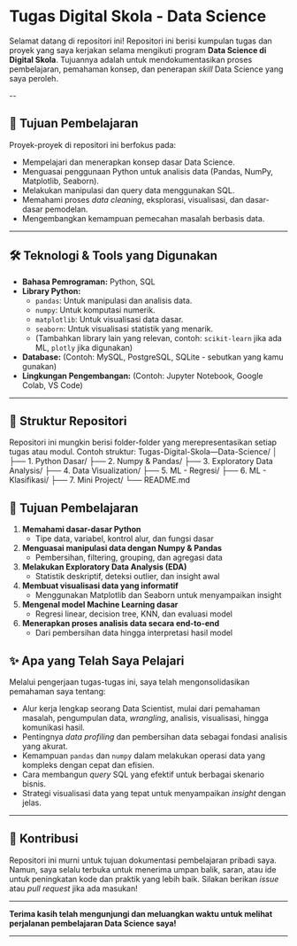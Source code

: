 # Tugas Digital Skola - Data Science

Selamat datang di repositori ini! Repositori ini berisi kumpulan tugas dan proyek yang saya kerjakan selama mengikuti program **Data Science di Digital Skola**. Tujuannya adalah untuk mendokumentasikan proses pembelajaran, pemahaman konsep, dan penerapan *skill* Data Science yang saya peroleh.

--

## 🎯 Tujuan Pembelajaran

Proyek-proyek di repositori ini berfokus pada:
* Mempelajari dan menerapkan konsep dasar Data Science.
* Menguasai penggunaan Python untuk analisis data (Pandas, NumPy, Matplotlib, Seaborn).
* Melakukan manipulasi dan query data menggunakan SQL.
* Memahami proses *data cleaning*, eksplorasi, visualisasi, dan dasar-dasar pemodelan.
* Mengembangkan kemampuan pemecahan masalah berbasis data.

---

## 🛠️ Teknologi & Tools yang Digunakan

* **Bahasa Pemrograman:** Python, SQL
* **Library Python:**
    * `pandas`: Untuk manipulasi dan analisis data.
    * `numpy`: Untuk komputasi numerik.
    * `matplotlib`: Untuk visualisasi data dasar.
    * `seaborn`: Untuk visualisasi statistik yang menarik.
    * (Tambahkan library lain yang relevan, contoh: `scikit-learn` jika ada ML, `plotly` jika digunakan)
* **Database:** (Contoh: MySQL, PostgreSQL, SQLite - sebutkan yang kamu gunakan)
* **Lingkungan Pengembangan:** (Contoh: Jupyter Notebook, Google Colab, VS Code)

---

## 📂 Struktur Repositori

Repositori ini mungkin berisi folder-folder yang merepresentasikan setiap tugas atau modul. Contoh struktur:
Tugas-Digital-Skola—Data-Science/
│
├── 1. Python Dasar/
├── 2. Numpy & Pandas/
├── 3. Exploratory Data Analysis/
├── 4. Data Visualization/
├── 5. ML - Regresi/
├── 6. ML - Klasifikasi/
├── 7. Mini Project/
└── README.md

## 🎯 Tujuan Pembelajaran

1. **Memahami dasar-dasar Python**
   - Tipe data, variabel, kontrol alur, dan fungsi dasar
2. **Menguasai manipulasi data dengan Numpy & Pandas**
   - Pembersihan, filtering, grouping, dan agregasi data
3. **Melakukan Exploratory Data Analysis (EDA)**
   - Statistik deskriptif, deteksi outlier, dan insight awal
4. **Membuat visualisasi data yang informatif**
   - Menggunakan Matplotlib dan Seaborn untuk menyampaikan insight
5. **Mengenal model Machine Learning dasar**
   - Regresi linear, decision tree, KNN, dan evaluasi model
6. **Menerapkan proses analisis data secara end-to-end**
   - Dari pembersihan data hingga interpretasi hasil model

## ✨ Apa yang Telah Saya Pelajari

Melalui pengerjaan tugas-tugas ini, saya telah mengonsolidasikan pemahaman saya tentang:

* Alur kerja lengkap seorang Data Scientist, mulai dari pemahaman masalah, pengumpulan data, *wrangling*, analisis, visualisasi, hingga komunikasi hasil.
* Pentingnya *data profiling* dan pembersihan data sebagai fondasi analisis yang akurat.
* Kemampuan `pandas` dan `numpy` dalam melakukan operasi data yang kompleks dengan cepat dan efisien.
* Cara membangun *query* SQL yang efektif untuk berbagai skenario bisnis.
* Strategi visualisasi data yang tepat untuk menyampaikan *insight* dengan jelas.

---

## 🤝 Kontribusi

Repositori ini murni untuk tujuan dokumentasi pembelajaran pribadi saya. Namun, saya selalu terbuka untuk menerima umpan balik, saran, atau ide untuk peningkatan kode dan praktik yang lebih baik. Silakan berikan *issue* atau *pull request* jika ada masukan!

---

**Terima kasih telah mengunjungi dan meluangkan waktu untuk melihat perjalanan pembelajaran Data Science saya!**

---
